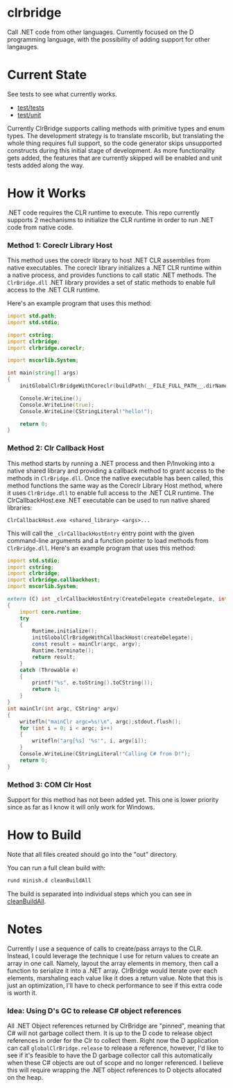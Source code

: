 # clrbridge

Call .NET code from other languages.  Currently focused on the D programming language, with the possibility of adding support for other langauges.

# Current State

See tests to see what currently works.

* [test/tests](test/tests)
* [test/unit](test/unit)

Currently ClrBridge supports calling methods with primitive types and enum types.  The development strategy is to translate mscorlib, but translating the whole thing requires full support, so the code generator skips unsupported constructs during this initial stage of development.  As more functionality gets added, the features that are currently skipped will be enabled and unit tests added along the way.

# How it Works

.NET code requires the CLR runtime to execute.  This repo currently supports 2 mechanisms to initialize the CLR runtime in order to run .NET code from native code.

### Method 1: Coreclr Library Host

This method uses the coreclr library to host .NET CLR assemblies from native executables. The coreclr library initializes a .NET CLR runtime within a native process, and provides functions to call static .NET methods. The `ClrBridge.dll` .NET library provides a set of static methods to enable full access to the .NET CLR runtime.

Here's an example program that uses this method:
```D
import std.path;
import std.stdio;

import cstring;
import clrbridge;
import clrbridge.coreclr;

import mscorlib.System;

int main(string[] args)
{
    initGlobalClrBridgeWithCoreclr(buildPath(__FILE_FULL_PATH__.dirName, "out", "ClrBridge.dll"));

    Console.WriteLine();
    Console.WriteLine(true);
    Console.WriteLine(CStringLiteral!"hello!");

    return 0;
}
```

### Method 2: Clr Callback Host

This method starts by running a .NET process and then P/Invoking into a native shared library and providing a callback method to grant access to the methods in `ClrBridge.dll`.  Once the native executable has been called, this method functions the same way as the Coreclr Library Host method, where it uses `ClrBridge.dll` to enable full access to the .NET CLR runtime. The ClrCallbackHost.exe .NET executable can be used to run native shared libraries:
```
ClrCallbackHost.exe <shared_library> <args>...
```
This will call the `_clrCallbackHostEntry` entry point with the given command-line arguments and a function pointer to load methods from `ClrBridge.dll`.  Here's an example program that uses this method:

```D
import std.stdio;
import cstring;
import clrbridge;
import clrbridge.callbackhost;
import mscorlib.System;

extern (C) int _clrCallbackHostEntry(CreateDelegate createDelegate, int argc, CString* argv/*, CString* envp*/)
{
    import core.runtime;
    try
    {
        Runtime.initialize();
        initGlobalClrBridgeWithCallbackHost(createDelegate);
        const result = mainClr(argc, argv);
        Runtime.terminate();
        return result;
    }
    catch (Throwable e)
    {
        printf("%s", e.toString().toCString());
        return 1;
    }
}
int mainClr(int argc, CString* argv)
{
    writefln("mainClr argc=%s!\n", argc);stdout.flush();
    for (int i = 0; i < argc; i++)
    {
        writefln("arg[%s] '%s'", i, argv[i]);
    }
    Console.WriteLine(CStringLiteral!"Calling C# from D!");
    return 0;
}
```

### Method 3: COM Clr Host

Support for this method has not been added yet.  This one is lower priority since as far as I know it will only work for Windows.

# How to Build

Note that all files created should go into the "out" directory.

You can run a full clean build with:
```bash
rund minish.d cleanBuildAll
```

The build is separated into individual steps which you can see in [cleanBuildAll](cleanBuildAll).

# Notes

Currently I use a sequence of calls to create/pass arrays to the CLR.  Instead, I could leverage the technique I use for return values to create an array in one call.  Namely, layout the array elements in memory, then call a function to serialize it into a .NET array.  ClrBridge would iterate over each elements, marshaling each value like it does a return value.  Note that this is just an optimization, I'll have to check performance to see if this extra code is worth it.

### Idea: Using D's GC to release C# object references

All .NET Object references returned by ClrBridge are "pinned", meaning that C# will not garbage collect them.  It is up to the D code to release object references in order for the Clr to collect them.  Right now the D application can call `globalClrBridge.release` to release a reference, however, I'd like to see if it's feasible to have the D garbage collector call this automatically when these C# objects are out of scope and no longer referenced. I believe this will require wrapping the .NET object references to D objects allocated on the heap.
